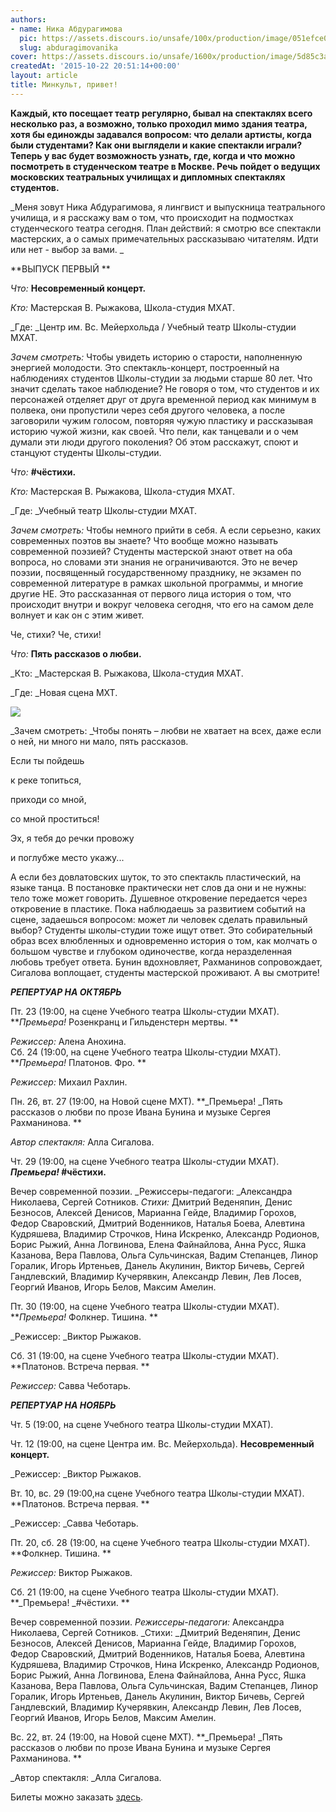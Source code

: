 ```yaml
---
authors:
- name: Ника Абдурагимова
  pic: https://assets.discours.io/unsafe/100x/production/image/051efce0-90d9-11e8-a560-8fb4ec62d69b.jpeg
  slug: abduragimovanika
cover: https://assets.discours.io/unsafe/1600x/production/image/5d85c3a0-90e8-11e8-b664-798ed379bf02.jpeg
createdAt: '2015-10-22 20:51:14+00:00'
layout: article
title: Минкульт, привет!
---
```


**Каждый, кто посещает театр регулярно, бывал на спектаклях всего несколько раз, а возможно, только проходил мимо здания театра, хотя бы единожды задавался вопросом: что делали артисты, когда были студентами? Как они выглядели и какие спектакли играли? Теперь у вас будет возможность узнать, где, когда и что можно посмотреть в студенческом театре в Москве. Речь пойдет о ведущих московских театральных училищах и дипломных спектаклях студентов.**

_Меня зовут Ника Абдурагимова, я лингвист и выпускница театрального училища, и я расскажу вам о том, что происходит на подмостках студенческого театра сегодня. План действий: я смотрю все спектакли мастерских, а о самых примечательных рассказываю читателям. Идти или нет - выбор за вами. _

**ВЫПУСК ПЕРВЫЙ **

_Что:_ **Несовременный концерт.**

_Кто:_ Мастерская В. Рыжакова, Школа-студия МХАТ.

_Где: _Центр им. Вс. Мейерхольда / Учебный театр Школы-студии МХАТ.

_Зачем смотреть:_ Чтобы увидеть историю о старости, наполненную энергией молодости. Это спектакль-концерт, построенный на наблюдениях студентов Школы-студии за людьми старше 80 лет. Что значит сделать такое наблюдение? Не говоря о том, что студентов и их персонажей отделяет друг от друга временной период как минимум в полвека, они пропустили через себя другого человека, а после заговорили чужим голосом, повторяя чужую пластику и рассказывая историю чужой жизни, как своей. Что пели, как танцевали и о чем думали эти люди другого поколения? Об этом расскажут, споют и станцуют студенты Школы-студии. 

_Что:_ **#чёстихи.**

_Кто:_ Мастерская В. Рыжакова, Школа-студия МХАТ.

_Где: _Учебный театр Школы-студии МХАТ.

_Зачем смотреть:_ Чтобы немного прийти в себя. А если серьезно, каких современных поэтов вы знаете? Что вообще можно называть современной поэзией? Студенты мастерской знают ответ на оба вопроса, но словами эти знания не ограничиваются. Это не вечер поэзии, посвященный государственному празднику, не экзамен по современной литературе в рамках школьной программы, и многие другие НЕ. Это рассказанная от первого лица история о том, что происходит внутри и вокруг человека сегодня, что его на самом деле волнует и как он с этим живет.

Че, стихи? Че, стихи!

_Что:_ **Пять рассказов о любви.**

_Кто: _Мастерская В. Рыжакова, Школа-студия МХАТ.

_Где: _Новая сцена МХТ.

![](https://assets.discours.io/unsafe/900x/production/image/f0695d00-a54a-11e8-bfc7-9b5979ddfe3f.jpeg)

_Зачем смотреть: _Чтобы понять – любви не хватает на всех, даже если о ней, ни много ни мало, пять рассказов. 

Если ты пойдешь

к реке топиться,

приходи со мной,

со мной проститься!

Эх, я тебя до речки провожу

и поглубже место укажу...

А если без довлатовских шуток, то это спектакль пластический, на языке танца. В постановке практически нет слов да они и не нужны: тело тоже может говорить. Душевное откровение передается через откровение в пластике. Пока наблюдаешь за развитием событий на сцене, задаешься вопросом: может ли человек сделать правильный выбор? Студенты школы-студии тоже ищут ответ. Это собирательный образ всех влюбленных и одновременно история о том, как молчать о большом чувстве и глубоком одиночестве, когда неразделенная любовь требует ответа. Бунин вдохновляет, Рахманинов сопровождает, Сигалова воплощает, студенты мастерской проживают. А вы смотрите!

_**РЕПЕРТУАР НА ОКТЯБРЬ**_

Пт. 23 (19:00, на сцене Учебного театра Школы-студии МХАТ). **_Премьера!_ Розенкранц и Гильденстерн мертвы. **

_Режиссер:_ Алена Анохина.  
Сб. 24 (19:00, на сцене Учебного театра Школы-студии МХАТ). **_Премьера!_ Платонов. Фро. **

_Режиссер:_ Михаил Рахлин.

Пн. 26, вт. 27 (19:00, на Новой сцене МХТ). **_Премьера! _Пять рассказов о любви по прозе Ивана Бунина и музыке Сергея Рахманинова. **

_Автор спектакля:_ Алла Сигалова. 

Чт. 29 (19:00, на сцене Учебного театра Школы-студии МХАТ). **_Премьера!_ #чёстихи.**

Вечер современной поэзии. _Режиссеры-педагоги: _Александра Николаева, Сергей Сотников. _Стихи:_ Дмитрий Веденяпин, Денис Безносов, Алексей Денисов, Марианна Гейде, Владимир Горохов, Федор Сваровский, Дмитрий Воденников, Наталья Боева, Алевтина Кудряшева, Владимир Строчков, Нина Искренко, Александр Родионов, Борис Рыжий, Анна Логвинова, Елена Файнайлова, Анна Русс, Яшка Казанова, Вера Павлова, Ольга Сульчинская, Вадим Степанцев, Линор Горалик, Игорь Иртеньев, Данель Акулинин, Виктор Бичевь, Сергей Гандлевский, Владимир Кучерявкин, Александр Левин, Лев Лосев, Георгий Иванов, Игорь Белов, Максим Амелин. 

Пт. 30 (19:00, на сцене Учебного театра Школы-студии МХАТ). **_Премьера!_ Фолкнер. Тишина. **

_Режиссер: _Виктор Рыжаков.

Сб. 31 (19:00, на сцене Учебного театра Школы-студии МХАТ). **Платонов. Встреча первая. **

_Режиссер:_ Савва Чеботарь.

  
_**РЕПЕРТУАР НА НОЯБРЬ**_

Чт. 5 (19:00, на сцене Учебного театра Школы-студии МХАТ). 

Чт. 12 (19:00, на сцене Центра им. Вс. Мейерхольда). **Несовременный концерт.**

_Режиссер: _Виктор Рыжаков.

Вт. 10, вс. 29 (19:00,на сцене Учебного театра Школы-студии МХАТ). **Платонов. Встреча первая. **

_Режиссер: _Савва Чеботарь.

Пт. 20, сб. 28 (19:00, на сцене Учебного театра Школы-студии МХАТ). **Фолкнер. Тишина. **

_Режиссер:_ Виктор Рыжаков.

Сб. 21 (19:00, на сцене Учебного театра Школы-студии МХАТ). **_Премьера! _#чёстихи. **

Вечер современной поэзии. _Режиссеры-педагоги:_ Александра Николаева, Сергей Сотников. _Стихи: _Дмитрий Веденяпин, Денис Безносов, Алексей Денисов, Марианна Гейде, Владимир Горохов, Федор Сваровский, Дмитрий Воденников, Наталья Боева, Алевтина Кудряшева, Владимир Строчков, Нина Искренко, Александр Родионов, Борис Рыжий, Анна Логвинова, Елена Файнайлова, Анна Русс, Яшка Казанова, Вера Павлова, Ольга Сульчинская, Вадим Степанцев, Линор Горалик, Игорь Иртеньев, Данель Акулинин, Виктор Бичевь, Сергей Гандлевский, Владимир Кучерявкин, Александр Левин, Лев Лосев, Георгий Иванов, Игорь Белов, Максим Амелин. 

Вс. 22, вт. 24 (19:00, на Новой сцене МХТ). **_Премьера! _Пять рассказов о любви по прозе Ивана Бунина и музыке Сергея Рахманинова. **

_Автор спектакля: _Алла Сигалова.

Билеты можно заказать [здесь](http://mhatschool.theatre.ru/).